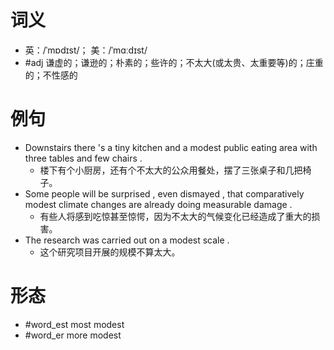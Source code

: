 # 词义
- 英：/ˈmɒdɪst/； 美：/ˈmɑːdɪst/
- #adj 谦虚的；谦逊的；朴素的；些许的；不太大(或太贵、太重要等)的；庄重的；不性感的
# 例句
- Downstairs there 's a tiny kitchen and a modest public eating area with three tables and few chairs .
	- 楼下有个小厨房，还有个不太大的公众用餐处，摆了三张桌子和几把椅子。
- Some people will be surprised , even dismayed , that comparatively modest climate changes are already doing measurable damage .
	- 有些人将感到吃惊甚至惊愕，因为不太大的气候变化已经造成了重大的损害。
- The research was carried out on a modest scale .
	- 这个研究项目开展的规模不算太大。
# 形态
- #word_est most modest
- #word_er more modest
